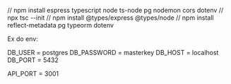 // npm install espress typescript node ts-node pg nodemon cors dotenv
// npx tsc --init
// npm install @types/express @types/node
// npm install reflect-metadata pg typeorm dotenv

Ex do env: 

DB_USER = postgres
DB_PASSWORD = masterkey
DB_HOST = localhost
DB_PORT = 5432

API_PORT = 3001